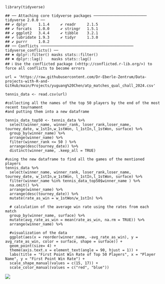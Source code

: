     library(tidyverse)

    ## ── Attaching core tidyverse packages ──────────────────────── tidyverse 2.0.0 ──
    ## ✔ dplyr     1.1.4     ✔ readr     2.1.5
    ## ✔ forcats   1.0.0     ✔ stringr   1.5.1
    ## ✔ ggplot2   3.4.4     ✔ tibble    3.2.1
    ## ✔ lubridate 1.9.3     ✔ tidyr     1.3.0
    ## ✔ purrr     1.0.2     
    ## ── Conflicts ────────────────────────────────────────── tidyverse_conflicts() ──
    ## ✖ dplyr::filter() masks stats::filter()
    ## ✖ dplyr::lag()    masks stats::lag()
    ## ℹ Use the conflicted package (<http://conflicted.r-lib.org/>) to force all conflicts to become errors

    url = 'https://raw.githubusercontent.com/Dr-Eberle-Zentrum/Data-projects-with-R-and-GitHub/main/Projects/yuguang%20Chen/atp_matches_qual_chall_2024.csv'

    tennis_data <- read.csv(url)

    #collecting all the names of the top 50 players by the end of the most recent tournament
    #and putting them into a new dataframe

    tennis_data_top50 <- tennis_data %>%
      select(winner_name, winner_rank, loser_rank,loser_name, tourney_date, w_1stIn,w_1stWon, l_1stIn,l_1stWon, surface) %>%
      group_by(winner_name) %>%
      arrange(winner_name) %>%
      filter(winner_rank <= 50 ) %>%
      arrange(desc(tourney_date)) %>%
      distinct(winner_name, .keep_all = TRUE) 

    #using the new dataframe to find all the games of the mentioned players
    tennis_data %>%
      select(winner_name, winner_rank, loser_rank,loser_name, tourney_date, w_1stIn,w_1stWon, l_1stIn,l_1stWon, surface) %>%
      filter(winner_name %in% tennis_data_top50$winner_name ) %>%
      na.omit() %>%                                                                  
      arrange(winner_name) %>%
      arrange(desc(tourney_date)) %>%
      mutate(rate_as_win = w_1stWon/w_1stIn) %>% 
      
      # calculation of the average win rate using the rates from each match
      group_by(winner_name, surface) %>%
      mutate(avg_rate_as_win = mean(rate_as_win, na.rm = TRUE)) %>%
      arrange(winner_name) %>% 
      
      #visualization of the data
      ggplot(aes(x = reorder(winner_name, -avg_rate_as_win), y = avg_rate_as_win, color = surface, shape = surface)) +
      geom_point(size= 4) +
      theme(axis.text.x = element_text(angle = 90, hjust = 1)) +
      labs(title = "First Point Win Rate of Top 50 Players", x = "Player Name", y = "First Point Win Rate") +
      scale_shape_manual(values = c(15, 17)) +
      scale_color_manual(values = c("red", "blue"))

![](tennis_mdfile_files/figure-markdown_strict/unnamed-chunk-1-1.png)
